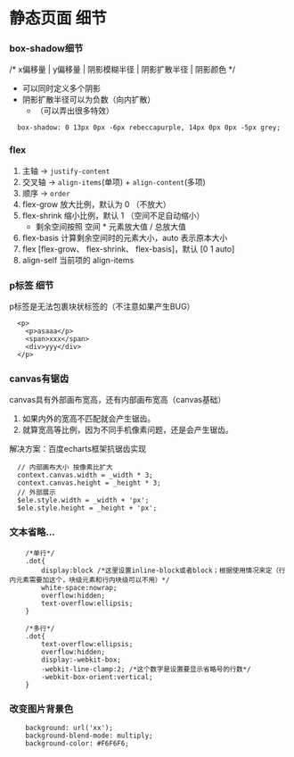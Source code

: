 # 静态页面 细节

### box-shadow细节

/* x偏移量 | y偏移量 | 阴影模糊半径 | 阴影扩散半径 | 阴影颜色 */
* 可以同时定义多个阴影
* 阴影扩散半径可以为负数（向内扩散）
  * （可以弄出很多特效）

```
  box-shadow: 0 13px 0px -6px rebeccapurple, 14px 0px 0px -5px grey;
```

### flex 

1. 主轴 -> `justify-content`
2. 交叉轴 -> `align-items`(单项) + `align-content`(多项)
3. 顺序 -> `order`
4. flex-grow 放大比例，默认为 0 （不放大）
5. flex-shrink 缩小比例，默认 1 （空间不足自动缩小）
   * 剩余空间按照 空间 * 元素放大值 / 总放大值
6. flex-basis 计算剩余空间时的元素大小，auto 表示原本大小
7. flex [flex-grow、 flex-shrink、 flex-basis]，默认 [0 1 auto]
8. align-self 当前项的 align-items

### p标签 细节

p标签是无法包裹块状标签的（不注意如果产生BUG）
```
  <p>
    <p>asaaa</p>
    <span>xxx</span>
    <div>yyy</div>
  </p>
```

### canvas有锯齿

canvas具有外部画布宽高，还有内部画布宽高（canvas基础）
1. 如果内外的宽高不匹配就会产生锯齿。
2. 就算宽高等比例，因为不同手机像素问题，还是会产生锯齿。


解决方案：百度echarts框架抗锯齿实现
```
  // 内部画布大小 按像素比扩大
  context.canvas.width = _width * 3;
  context.canvas.height = _height * 3;
  // 外部展示
  $ele.style.width = _width + 'px';
  $ele.style.height = _height + 'px';
```


### 文本省略...
```
    /*单行*/
    .dot{
        display:block /*这里设置inline-block或者block；根据使用情况来定（行内元素需要加这个，块级元素和行内块级可以不用）*/
        white-space:nowrap;
        overflow:hidden;
        text-overflow:ellipsis;
    }

    /*多行*/
    .dot{
        text-overflow:ellipsis;
        overflow:hidden;
        display:-webkit-box;
        -webkit-line-clamp:2; /*这个数字是设置要显示省略号的行数*/
        -webkit-box-orient:vertical;
    }
```

### 改变图片背景色

```
    background: url('xx');
    background-blend-mode: multiply;
    background-color: #F6F6F6;
```

